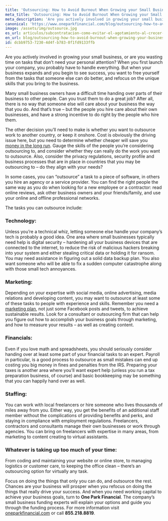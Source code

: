 ```yaml
---
title: 'Outsourcing: How to Avoid Burnout When Growing your Small Business'
meta_title: 'Outsourcing: How to Avoid Burnout When Growing your Small Business'
meta_description: 'Are you actively involved in growing your small business, or are you wasting time on tasks that don’t need your personal attention? When you first launch your company, you probably have to handle everything. But when your business expands and you begin to see success, you want to free yourself from the tasks that someone else can do better, and refocus on the unique skills that you bring to the business.'
canonical: 'https://www.oneparkfinancial.com/blog/outsourcing-how-to-avoid-burnout-when-growing-your-business'
image: /assets/img/outsource.jpg
es_url: articulos/subcontratacion-como-evitar-el-agotamiento-al-crecer-su-empresa
en_url: blog/outsourcing-how-to-avoid-burnout-when-growing-your-business
id: dcbb9753-7230-4d4f-b783-0f1fd9133ffb
---
```

Are you actively involved in growing your small business, or are you wasting time on tasks that don’t need your personal attention? When you first launch your company, you probably have to handle everything. But when your business expands and you begin to see success, you want to free yourself from the tasks that someone else can do better, and refocus on the unique skills that you bring to the business. 

Many small business owners have a difficult time handing over parts of their business to other people. Can you trust them to do a great job?  After all, there is no way that someone else will care about your business the way that you do. And that’s true – but the people you hire care about their own businesses, and have a strong incentive to do right by the people who hire them. 

The other decision you’ll need to make is whether you want to outsource work to another country, or keep it onshore. Cost is obviously the driving issue here, but you need to determine whether cheaper will save you [money in the long run](https://www.oneparkfinancial.com/pre-qualification). Gauge the skills of the people you’re considering outsourcing to, and consider whether they can really do the work you want to outsource. Also, consider the privacy regulations, security profile and business processes that are in place in countries that you may be outsourcing to – do they align with your needs?

In some cases, you can “outsource” a task to a piece of software, in others you hire an agency or a service provider. You can find the right people the same way as you do when looking for a new employee or a contractor: read online reviews, ask other business owners and your friends/family, and use your online and offline professional networks. 

The tasks you can outsource include:

### Technology:
Unless you’re a technical whiz, letting someone else handle your company’s tech is probably a good idea. One area where small businesses typically need help is digital security – hardening all your business devices that are connected to the internet, to reduce the risk of malicious hackers breaking into your system and either stealing critical data or holding it for ransom. You may need assistance in figuring out a solid data backup plan. You also want someone who will be able to fix a sudden computer catastrophe along with those small tech annoyances. 

### Marketing:
Depending on your expertise with social media, online advertising, media relations and developing content, you may want to outsource at least some of these tasks to people with experience and skills. Remember you need a [marketing plan](https://www.oneparkfinancial.com/blog/how-to-create-a-content-marketing-strategy-for-your-business), not just some Facebook posts and tweets, to achieve sustainable results. Look for a consultant or outsourcing firm that can help you figure out how to accomplish your business goals through marketing, and how to measure your results – as well as creating content.

### Financials:
Even if you love math and spreadsheets, you should seriously consider handing over at least some part of your financial tasks to an expert. Payroll in particular, is a good process to outsource as small mistakes can end up costing you big money in fines and penalties from the IRS. Preparing your taxes is another area where you’ll want expert help (unless you run a tax preparation business, of course) and basic bookkeeping may be something that you can happily hand over as well.

### Staffing: 
You can work with local freelancers or hire someone who lives thousands of miles away from you. Either way, you get the benefits of an additional staff member without the complications of providing benefits and perks, and staying in compliance with employment regulations. Freelancers, contractors and consultants manage their own businesses or work through agencies. You can bring on freelancers with expertise in many areas, from marketing to content creating to virtual assistants. 

### Whatever is taking up too much of your time:
From coding and maintaining your website or online store, to managing logistics or customer care, to keeping the office clean – there’s an outsourcing option for virtually any task.

Focus on doing the things that only you can do, and outsource the rest. Chances are your business will prosper when you refocus on doing the things that really drive your success. And when you need working capital to achieve your business goals, turn to **One Park Financial**. The company’s small business funding experts will explain your options and guide you through the funding process. For more information visit [oneparkfinancial.com](https://www.oneparkfinancial.com/) or call **855.218.8819**.